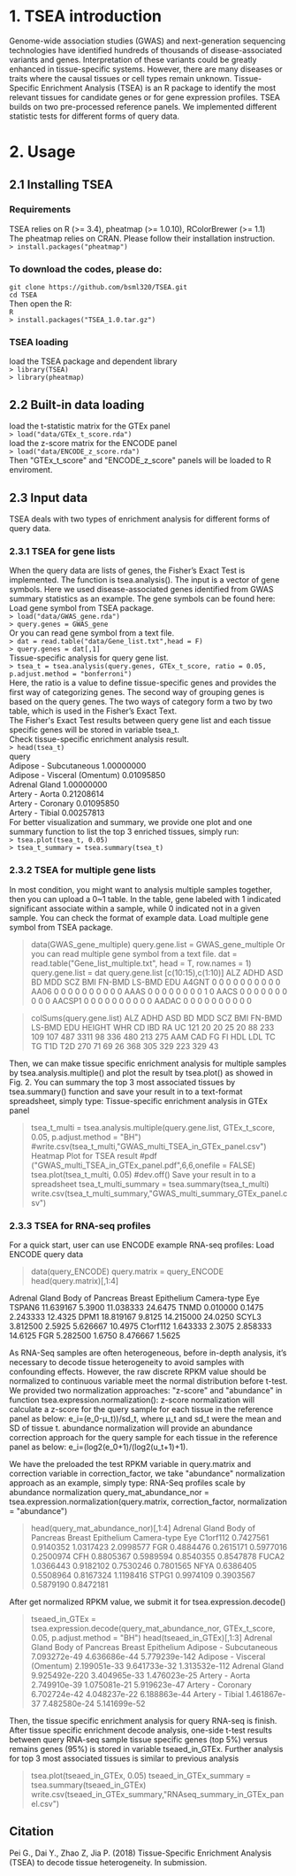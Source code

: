# 1. TSEA introduction
Genome-wide association studies (GWAS) and next-generation sequencing technologies have identified hundreds of thousands of disease-associated variants and genes. Interpretation of these variants could be greatly enhanced in tissue-specific systems. However, there are many diseases or traits where the causal tissues or cell types remain unknown. Tissue-Specific Enrichment Analysis (TSEA) is an R package to identify the most relevant tissues for candidate genes or for gene expression profiles. TSEA builds on two pre-processed reference panels. We implemented different statistic tests for different forms of query data. 
# 2. Usage
## 2.1 Installing TSEA
### Requirements
TSEA relies on R (>= 3.4), pheatmap (>= 1.0.10), RColorBrewer (>= 1.1)  
The pheatmap relies on CRAN. Please follow their installation instruction.  
`> install.packages("pheatmap")  `
### To download the codes, please do:
`git clone https://github.com/bsml320/TSEA.git`  
`cd TSEA`  
Then open the R:   
`R`  
`> install.packages("TSEA_1.0.tar.gz")  `
### TSEA loading
load the TSEA package and dependent library  
`> library(TSEA)`  
`> library(pheatmap)`  
## 2.2 Built-in data loading
load the t-statistic matrix for the GTEx panel  
`> load("data/GTEx_t_score.rda")`  
load the z-score matrix for the ENCODE panel  
`> load("data/ENCODE_z_score.rda")`  
Then "GTEx_t_score" and "ENCODE_z_score" panels will be loaded to R enviroment.  
## 2.3 Input data
TSEA deals with two types of enrichment analysis for different forms of query data. 
### 2.3.1 TSEA for gene lists
When the query data are lists of genes, the Fisher’s Exact Test is implemented. The function is tsea.analysis(). The input is a vector of gene symbols. Here we used disease-associated genes identified from GWAS summary statistics as an example. The gene symbols can be found here:  
Load gene symbol from TSEA package.  
`> load("data/GWAS_gene.rda")`  
`> query.genes = GWAS_gene`  
Or you can read gene symbol from a text file.  
`> dat = read.table("data/Gene_list.txt",head = F)`  
`> query.genes = dat[,1]`  
Tissue-specific analysis for query gene list.  
`> tsea_t = tsea.analysis(query.genes, GTEx_t_score, ratio = 0.05, p.adjust.method = "bonferroni")`  
Here, the ratio is a value to define tissue-specific genes and provides the first way of categorizing genes. The second way of grouping genes is based on the query genes. The two ways of category form a two by two table, which is used in the Fisher’s Exact Text.  
The Fisher's Exact Test results between query gene list and each tissue specific genes will be stored in variable tsea_t.  
Check tissue-specific enrichment analysis result.  
`> head(tsea_t)`  
                                  query  
Adipose - Subcutaneous       1.00000000  
Adipose - Visceral (Omentum) 0.01095850  
Adrenal Gland                1.00000000  
Artery - Aorta               0.21208614  
Artery - Coronary            0.01095850  
Artery - Tibial              0.00257813  
For better visualization and summary, we provide one plot and one summary function to list the top 3 enriched tissues, simply run:  
`> tsea.plot(tsea_t, 0.05)`  
`> tsea_t_summary = tsea.summary(tsea_t)`  

### 2.3.2 TSEA for multiple gene lists
In most condition, you might want to analysis multiple samples together, then you can upload a 0~1 table. In the table, gene labeled with 1 indicated significant associate within a sample, while 0 indicated not in a given sample. You can check the format of example data.
Load multiple gene symbol from TSEA package.
> data(GWAS_gene_multiple)
> query.gene.list = GWAS_gene_multiple
 Or you can read multiple gene symbol from a text file.
> dat = read.table("Gene_list_multiple.txt", head = T, row.names = 1)
> query.gene.list = dat
> query.gene.list [c(10:15),c(1:10)]
       ALZ ADHD ASD BD MDD SCZ BMI FN-BMD LS-BMD EDU
A4GNT    0    0   0  0   0   0   0      0      0   0
AA06     0    0   0  0   0   0   0      0      0   0
AAAS     0    0   0  0   0   0   0      0      1   0
AACS     0    0   0  0   0   0   0      0      0   0
AACSP1   0    0   0  0   0   0   0      0      0   0
AADAC    0    0   0  0   0   0   0      0      0   0

> colSums(query.gene.list)
  ALZ   ADHD    ASD     BD    MDD    SCZ    BMI FN-BMD LS-BMD    EDU HEIGHT    WHR     CD    IBD     RA     UC 
   121     20     20     25     20     88    233    109    107    487   3311     98    336    480    213    275 
   AAM    CAD     FG     FI    HDL    LDL     TC     TG    T1D    T2D 
   270     71     69     26    368    305    329    223    329     43

Then, we can make tissue specific enrichment analysis for multiple samples by tsea.analysis.multiple() and plot the result by tsea.plot() as showed in Fig. 2. You can summary the top 3 most associated tissues by tsea.summary() function and save your result in to a text-format spreadsheet, simply type:
Tissue-specific enrichment analysis in GTEx panel
> tsea_t_multi = tsea.analysis.multiple(query.gene.list, 
		GTEx_t_score, 0.05, p.adjust.method = "BH")
> #write.csv(tsea_t_multi,"GWAS_multi_TSEA_in_GTEx_panel.csv")
Heatmap Plot for TSEA result
> #pdf ("GWAS_multi_TSEA_in_GTEx_panel.pdf",6,6,onefile = FALSE)
> tsea.plot(tsea_t_multi, 0.05)
> #dev.off()
Save your result in to a spreadsheet
> tsea_t_multi_summary = tsea.summary(tsea_t_multi)
> write.csv(tsea_t_multi_summary,"GWAS_multi_summary_GTEx_panel.csv")

### 2.3.3 TSEA for RNA-seq profiles
For a quick start, user can use ENCODE example RNA-seq profiles:
Load ENCODE query data
> data(query_ENCODE)
> query.matrix = query_ENCODE
> head(query.matrix)[,1:4]

Adrenal Gland Body of Pancreas Breast Epithelium Camera-type Eye 
TSPAN6	11.639167	5.3900	11.038333	24.6475
TNMD		0.010000	0.1475	2.243333	12.4325
DPM1		18.819167	9.8125	14.215000	24.0250
SCYL3		3.812500	2.5925	5.626667	10.4975
C1orf112	1.643333	2.3075	2.858333	14.6125
FGR		5.282500	1.6750	8.476667	1.5625

As RNA-Seq samples are often heterogeneous, before in-depth analysis, it’s necessary to decode tissue heterogeneity to avoid samples with confounding effects. However, the raw discrete RPKM value should be normalized to continuous variable meet the normal distribution before t-test. We provided two normalization approaches: "z-score" and "abundance" in function tsea.expression.normalization():
	z-score normalization will calculate a z-score for the query sample for each tissue in the reference panel as below: e_i=(e_0-μ_t))/sd_t, where μ_t and sd_t were the mean and SD of tissue t. 
	abundance normalization will provide an abundance correction approach for the query sample for each tissue in the reference panel as below: e_i=(log2(e_0+1)/(log2(u_t+1)+1).

We have the preloaded the test RPKM variable in query.matrix and correction variable in correction_factor, we take "abundance" normalization approach as an example, simply type:
RNA-Seq profiles scale by abundance normalization
query_mat_abundance_nor = tsea.expression.normalization(query.matrix, correction_factor, normalization = "abundance")
> head(query_mat_abundance_nor)[,1:4]
Adrenal Gland Body of Pancreas Breast Epithelium Camera-type Eye
C1orf112	0.7427561	0.9140352	1.0317423 	2.0998577
FGR 		0.4884476	0.2615171	0.5977016 	0.2500974
CFH    	0.8805367	0.5989594 	0.8540355 	0.8547878
FUCA2  	1.0366443	0.9182102	0.7530246	0.7801565
NFYA		0.6386405	0.5508964	0.8167324	1.1198416
STPG1		0.9974109	0.3903567	0.5879190	0.8472181

After get normalized RPKM value, we submit it for tsea.expression.decode()
> tseaed_in_GTEx = tsea.expression.decode(query_mat_abundance_nor, 
		GTEx_t_score, 0.05, p.adjust.method = "BH")
> head(tseaed_in_GTEx)[,1:3]
            Adrenal Gland Body of Pancreas Breast Epithelium
Adipose - Subcutaneous	7.093272e-49 4.636686e-44 5.779239e-142
Adipose - Visceral (Omentum) 2.199051e-33	9.641733e-32 1.313532e-112
Adrenal Gland	9.925492e-220 3.404965e-33 1.476023e-25
Artery - Aorta	2.749910e-39 1.075081e-21 5.919623e-47
Artery - Coronary	6.702724e-42 4.048237e-22 6.188863e-44
Artery - Tibial	1.461867e-37 7.482580e-24 5.141699e-52 

Then, the tissue specific enrichment analysis for query RNA-seq is finish. After tissue specific enrichment decode analysis, one-side t-test results between query RNA-seq sample tissue specific genes (top 5%) versus remains genes (95%) is stored in variable tseaed_in_GTEx. Further analysis for top 3 most associated tissues is similar to previous analysis

> tsea.plot(tseaed_in_GTEx, 0.05)
> tseaed_in_GTEx_summary = tsea.summary(tseaed_in_GTEx)
> write.csv(tseaed_in_GTEx_summary,"RNAseq_summary_in_GTEx_panel.csv")

## Citation
Pei G., Dai Y., Zhao Z, Jia P. (2018) Tissue-Specific Enrichment Analysis (TSEA) to decode tissue heterogeneity. In submission.


















